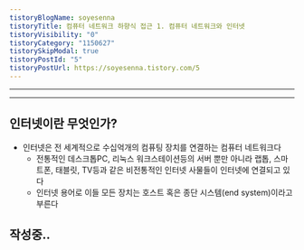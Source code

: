 ```yaml
---
tistoryBlogName: soyesenna
tistoryTitle: 컴퓨터 네트워크 하향식 접근 1. 컴퓨터 네트워크와 인터넷
tistoryVisibility: "0"
tistoryCategory: "1150627"
tistorySkipModal: true
tistoryPostId: "5"
tistoryPostUrl: https://soyesenna.tistory.com/5
---
```

--- 
--- 
## 인터넷이란 무엇인가?

- 인터넷은 전 세계적으로 수십억개의 컴퓨팅 장치를 연결하는 컴퓨터 네트워크다
	- 전통적인 데스크톱PC, 리눅스 워크스테이션등의 서버 뿐만 아니라 랩톱, 스마트폰, 태블릿, TV등과 같은 비전통적인 인터넷 사물들이 인터넷에 연결되고 있다
	- 인터넷 용어로 이들 모든 장치는 호스트 혹은 종단 시스템(end system)이라고 부른다


## 작성중..
